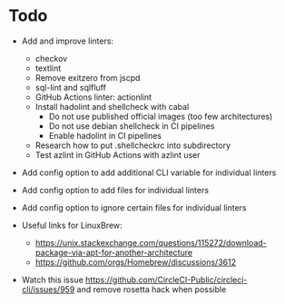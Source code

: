 # Todo

- Add and improve linters:
  - checkov
  - textlint
  - Remove exitzero from jscpd
  - sql-lint and sqlfluff
  - GitHub Actions linter: actionlint
  - Install hadolint and shellcheck with cabal
    - Do not use published official images (too few architectures)
    - Do not use debian shellcheck in CI pipelines
    - Enable hadolint in CI pipelines
  - Research how to put .shellcheckrc into subdirectory
  - Test azlint in GitHub Actions with azlint user

- Add config option to add additional CLI variable for individual linters
- Add config option to add files for individual linters
- Add config option to ignore certain files for individual linters

- Useful links for LinuxBrew:
  - <https://unix.stackexchange.com/questions/115272/download-package-via-apt-for-another-architecture>
  - <https://github.com/orgs/Homebrew/discussions/3612>

- Watch this issue <https://github.com/CircleCI-Public/circleci-cli/issues/959> and remove rosetta hack when possible
